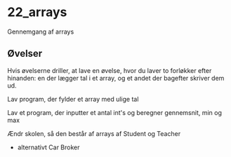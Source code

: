 # 22_arrays

Gennemgang af arrays

## Øvelser
Hvis øvelserne driller, at lave en øvelse,
hvor du laver to forløkker efter hinanden:
en der lægger tal i et array, og et andet der bagefter skriver dem ud.

Lav program, der fylder et array med ulige tal

Lav et program, der inputter et antal int's og beregner gennemsnit, min og max

Ændr skolen, så den består af arrays af Student og Teacher
- alternativt Car Broker
